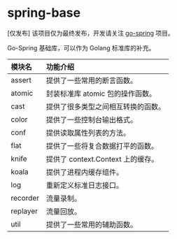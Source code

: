 # spring-base

[仅发布] 该项目仅为最终发布，开发请关注 [go-spring](https://github.com/jiangguilong2000/go-spring/go-spring) 项目。

Go-Spring 基础库，可以作为 Golang 标准库的补充。

| 模块名 | 功能介绍 |
| :--- | :--- |
| assert | 提供了一些常用的断言函数。 |
| atomic | 封装标准库 atomic 包的操作函数。 |
| cast | 提供了很多类型之间相互转换的函数。 |
| color | 提供了一些控制台输出格式。 |
| conf | 提供读取属性列表的方法。 |
| flat | 提供了一些将复合数据打平的函数。 |
| knife | 提供了 context.Context 上的缓存。 |
| koala | 提供了进程内缓存组件。 |
| log | 重新定义标准日志接口。 |
| recorder | 流量录制。 |
| replayer | 流量回放。 |
| util | 提供了一些常用的辅助函数。 |